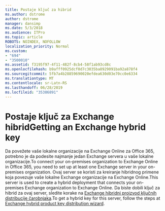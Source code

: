 ```yaml
---
title: Postaje ključ za hibrid
ms.author: dstrome
author: dstrome
manager: dansimp
ms.date: 5/3/2018
ms.audience: ITPro
ms.topic: article
ROBOTS: NOINDEX, NOFOLLOW
localization_priority: Normal
ms.custom:
- "694"
- "3500010"
ms.assetid: f3195f97-4f11-482f-8cb4-58f1ab93cd8c
ms.openlocfilehash: b9afff0925dcf0d7c3035ba8929091ba92a878f4
ms.sourcegitcommit: 5fb7a4b28859690020efdea630d03e70cc0e6334
ms.translationtype: MT
ms.contentlocale: sr-Latn-RS
ms.lasthandoff: 06/28/2019
ms.locfileid: "35386891"
---
```

# <a name="getting-an-exchange-hybrid-key"></a><span data-ttu-id="52719-102">Postaje ključ za Exchange hibrid</span><span class="sxs-lookup"><span data-stu-id="52719-102">Getting an Exchange hybrid key</span></span>

<span data-ttu-id="52719-103">Da povežete vaše lokalne organizacije na Exchange Online za Office 365, potrebno je da podesite najmanje jedan Exchange servera u vaše lokalne organizacije.</span><span class="sxs-lookup"><span data-stu-id="52719-103">To connect your on-premises organization to Exchange Online in Office 365, you need to set up at least one Exchange server in your on-premises organization.</span></span> <span data-ttu-id="52719-104">Ovaj server se koristi za kreiranje hibridnog primene koja povezuje vaše lokalne Exchange organizacije na Exchange Online.</span><span class="sxs-lookup"><span data-stu-id="52719-104">This server is used to create a hybrid deployment that connects your on-premises Exchange organization to Exchange Online.</span></span> <span data-ttu-id="52719-105">Da biste dobili ključ za hibrid za ovaj server, sledite korake na [Exchange hibridni proizvod ključnih distribucije čarobnjaka](https://aka.ms/hybridkey).</span><span class="sxs-lookup"><span data-stu-id="52719-105">To get a hybrid key for this server, follow the steps at [Exchange hybrid product key distribution wizard](https://aka.ms/hybridkey).</span></span>
  